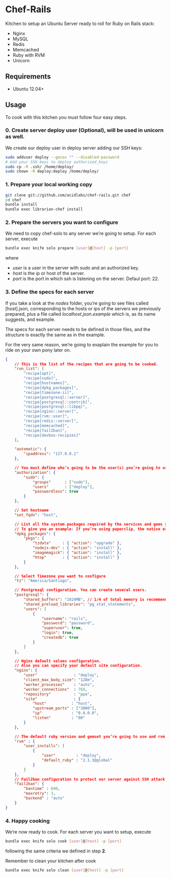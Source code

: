# Chef-Rails

Kitchen to setup an Ubuntu Server ready to roll for Ruby on Rails stack:

* Nginx
* MySQL
* Redis
* Memcached
* Ruby with RVM
* Unicorn

## Requirements

* Ubuntu 12.04+

## Usage

To cook with this kitchen you must follow four easy steps.

### 0. Create server deploy user (Optional), will be used in unicorn as well.

We create our deploy user in deploy server adding our SSH keys:
```bash
sudo adduser deploy --gecos "" --disabled-password
# Add your SSH keys to deploy authorized_keys
sudo cp -R .ssh/ /home/deploy/
sudo chown -R deploy:deploy /home/deploy/
```

### 1. Prepare your local working copy

```bash
git clone git://github.com/acidlabs/chef-rails.git chef
cd chef
bundle install
bundle exec librarian-chef install
```

### 2. Prepare the servers you want to configure

We need to copy chef-solo to any server we’re going to setup. For each server, execute

```bash
bundle exec knife solo prepare [user]@[host] -p [port]
```

where

* *user* is a user in the server with sudo and an authorized key.
* *host* is the ip or host of the server.
* *port* is the port in which ssh is listening on the server. Defaul port: 22.

### 3. Define the specs for each server

If you take a look at the *nodes* folder, you’re going to see files called [host].json, corresponding to the hosts or ips of the servers we previously prepared, plus a file called *localhost.json.example* which is, as its name suggests, and example.

The specs for each server needs to be defined in those files, and the structure is exactly the same as in the example.

For the very same reason, we’re going to exaplain the example for you to ride on your own pony later on.

```json
{
    // This is the list of the recipes that are going to be cooked.
    "run_list": [
        "recipe[apt]",
        "recipe[sudo]",
        "recipe[hostnames]",
        "recipe[dpkg_packages]",
        "recipe[timezone-ii]",
        "recipe[postgresql::server]",
        "recipe[postgresql::contrib]",
        "recipe[postgresql::libpq]",
        "recipe[nginx::server]",
        "recipe[rvm::user]",
        "recipe[redis::server]",
        "recipe[memcached]",
        "recipe[fail2ban]",
        "recipe[devbox-recipies]"
    ],

    "automatic": {
        "ipaddress": "127.0.0.1"
    },

    // You must define who’s going to be the user(s) you’re going to use for deploy.
    "authorization": {
        "sudo": {
            "groups"      : ["sudo"],
            "users"       : ["deploy"],
            "passwordless": true
        }
    },

    // Set hostname
    "set_fqdn": "host",

    // List all the system packages required by the services and gems you’re using in your apps.
    // To give you an example: If you’re using paperclip, the native extensions compilation will fail unless you have installed imagemagick declared below.
    "dpkg_packages": {
        "pkgs": {
            "tzdata"     : { "action": "upgrade" },
            "nodejs-dev" : { "action": "install" },
            "imagemagick": { "action": "install" },
            "htop"       : { "action": "install" }
        }
    },

    // Select Timezone you want to configure
    "tz": "America/Santiago",

    // Postgresql configuration. You can create several users.
    "postgresql": {
        "shared_buffers": "1024MB", // 1/4 of total memory is recommended
        "shared_preload_libraries": "pg_stat_statements",
        "users": [
            {
                "username": "rails",
                "password": "password",
                "superuser": true,
                "login": true,
                "createdb": true
            }
        ]
    },

    // Nginx default values configuration.
    // Also you can specify your default site configuration.
    "nginx": {
        "user"                : "deploy",
        "client_max_body_size": "128m",
        "worker_processes"    : "auto",
        "worker_connections"  : 768,
        "repository"          : "ppa",
        "site"                : {
            "host"           : "host",
            "upstream_ports" : ["3000"],
            "ip"             : "0.0.0.0",
            "listen"         : "80"
        }
    },

    // The default ruby version and gemset you’re going to use and rvm user.
    "rvm" : {
        "user_installs": [
            {
                "user"         : "deploy",
                "default_ruby" : "2.1.3@global"
            }
        ]
    },
    // Fail2ban configuration to protect our server against SSH attack attempts
    "fail2ban": {
        "bantime" : 600,
        "maxretry": 3,
        "backend" : "auto"
    }
}
```

### 4. Happy cooking

We’re now ready to cook. For each server you want to setup, execute

```bash
bundle exec knife solo cook [user]@[host] -p [port]
```

following the same criteria we defined in step **2**.

Remember to clean your kitchen after cook

```bash
bundle exec knife solo clean [user]@[host] -p [port]
```
